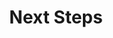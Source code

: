 ---
# ================================================================================
#       Edit
# ================================================================================

next_step_guidance: >
   As a next step, try some more advanced examples from the [Advanced SoC education kit](https://github.com/arm-university/Advanced-System-on-Chip-Design-Education-Kit). 

# 1-3 sentence recommendation outlining how the reader can generally keep learning about these topics, and a specific explanation of why the next step is being recommended.

recommended_path: "/learning-paths/microcontrollers/efficient_embedded/"
# Link to the next learning path being recommended(For example this could be /learning-paths/servers-and-cloud-computing/mongodb).

# further_reading links to references related to this path. Can be:
    # Manuals for a tool / software mentioned   (type: documentation)
    # Blog about related topics                 (type: blog)
    # General online references                 (type: website) 

further_reading:
    - resource:
        title: Nucleo F401RE Documentation
        link: https://www.st.com/en/evaluation-tools/nucleo-f401re.html
        type: documentation

# ================================================================================
#       FIXED, DO NOT MODIFY
# ================================================================================
weight: 21                  # set to always be larger than the content in this path, and one more than 'review'
title: "Next Steps"         # Always the same
layout: "learningpathall"   # All files under learning paths have this same wrapper
---